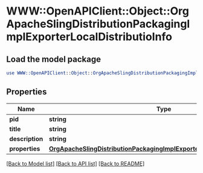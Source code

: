 # WWW::OpenAPIClient::Object::OrgApacheSlingDistributionPackagingImplExporterLocalDistributioInfo

## Load the model package
```perl
use WWW::OpenAPIClient::Object::OrgApacheSlingDistributionPackagingImplExporterLocalDistributioInfo;
```

## Properties
Name | Type | Description | Notes
------------ | ------------- | ------------- | -------------
**pid** | **string** |  | [optional] 
**title** | **string** |  | [optional] 
**description** | **string** |  | [optional] 
**properties** | [**OrgApacheSlingDistributionPackagingImplExporterLocalDistributioProperties**](OrgApacheSlingDistributionPackagingImplExporterLocalDistributioProperties.md) |  | [optional] 

[[Back to Model list]](../README.md#documentation-for-models) [[Back to API list]](../README.md#documentation-for-api-endpoints) [[Back to README]](../README.md)


